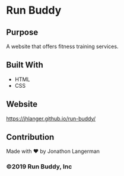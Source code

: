 # Run Buddy

## Purpose
A website that offers fitness training services.

## Built With
* HTML
* CSS

## Website
https://jhlanger.github.io/run-buddy/

## Contribution
Made with ❤️ by Jonathon Langerman

### ©️2019 Run Buddy, Inc 
